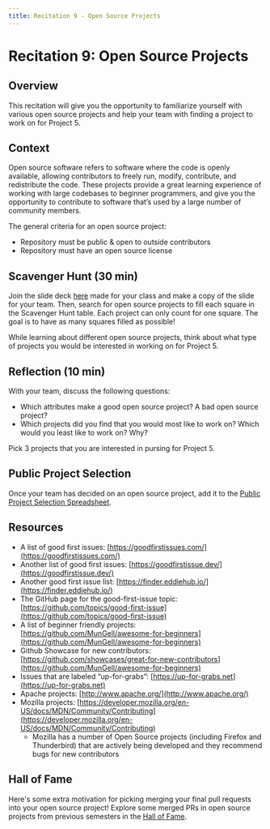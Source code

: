 ```yaml
---
title: Recitation 9 - Open Source Projects
---
```


# Recitation 9: Open Source Projects

## Overview
This recitation will give you the opportunity to familiarize yourself with various open source projects and help your team with finding a project to work on for Project 5.
 
## Context
Open source software refers to software where the code is openly available, allowing contributors to freely run, modify, contribute, and redistribute the code. These projects provide a great learning experience of working with large codebases to beginner programmers, and give you the opportunity to contribute to software that’s used by a large number of community members.

The general criteria for an open source project:
- Repository must be public & open to outside contributors
- Repository must have an open source license

## Scavenger Hunt (30 min)
Join the slide deck [here](https://docs.google.com/presentation/d/1L9IoGPQL5Pws6_qKtLfGIDi_5_TymkDXXth1U67eKyQ/edit?usp=drive_link) made for your class and make a copy of the slide for your team. Then, search for open source projects to fill each square in the Scavenger Hunt table. Each project can only count for one square. The goal is to have as many squares filled as possible!

While learning about different open source projects, think about what type of projects you would be interested in working on for Project 5.

## Reflection (10 min)
With your team, discuss the following questions:
* Which attributes make a good open source project? A bad open source project?
* Which projects did you find that you would most like to work on? Which would you least like to work on? Why?

Pick 3 projects that you are interested in pursing for Project 5.

## Public Project Selection

Once your team has decided on an open source project, add it to the [Public Project Selection Spreadsheet](https://docs.google.com/spreadsheets/d/1OEhslR6tAgKaPccuebW7tIvB8O7JcIdcTeDGMZRW7qE/edit?gid=0#gid=0).
 
## Resources
- A list of good first issues: [https://goodfirstissues.com/](https://goodfirstissues.com/)
- Another list of good first issues: [https://goodfirstissue.dev/](https://goodfirstissue.dev/)
- Another good first issue list: [https://finder.eddiehub.io/](https://finder.eddiehub.io/)
- The GitHub page for the good-first-issue topic: [https://github.com/topics/good-first-issue](https://github.com/topics/good-first-issue)
- A list of beginner friendly projects: [https://github.com/MunGell/awesome-for-beginners](https://github.com/MunGell/awesome-for-beginners)
- Github Showcase for new contributors: [https://github.com/showcases/great-for-new-contributors](https://github.com/MunGell/awesome-for-beginners)
- Issues that are labeled “up-for-grabs”: [https://up-for-grabs.net](https://up-for-grabs.net)
- Apache projects: [http://www.apache.org/](http://www.apache.org/)
- Mozilla projects: [https://developer.mozilla.org/en-US/docs/MDN/Community/Contributing](https://developer.mozilla.org/en-US/docs/MDN/Community/Contributing)
    - Mozilla has a number of Open Source projects (including Firefox and Thunderbird) that are actively being developed and they recommend bugs for new contributors

## Hall of Fame
Here's some extra motivation for picking merging your final pull requests into your open source project!
Explore some merged PRs in open source projects from previous semesters in the [Hall of Fame](https://cmu-313.github.io/hall-of-fame/).

